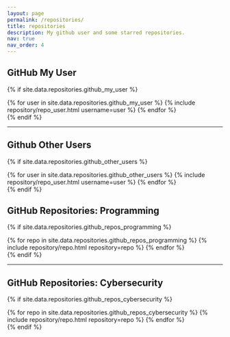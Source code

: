 ```yaml
---
layout: page
permalink: /repositories/
title: repositories
description: My github user and some starred repositories.
nav: true
nav_order: 4
---
```


## GitHub My User

{% if site.data.repositories.github_my_user %}
<div class="repositories d-flex flex-wrap flex-md-row flex-column justify-content-between align-items-center">
  {% for user in site.data.repositories.github_my_user %}
    {% include repository/repo_user.html username=user %}
  {% endfor %}
</div>
{% endif %}

---

## Github Other Users

{% if site.data.repositories.github_other_users %}
<div class="repositories d-flex flex-wrap flex-md-row flex-column justify-content-between align-items-center">
  {% for user in site.data.repositories.github_other_users %}
    {% include repository/repo_user.html username=user %}
  {% endfor %}
</div>
{% endif %}

## GitHub Repositories: Programming

{% if site.data.repositories.github_repos_programming %}
<div class="repositories d-flex flex-wrap flex-md-row flex-column justify-content-between align-items-center">
  {% for repo in site.data.repositories.github_repos_programming %}
    {% include repository/repo.html repository=repo %}
  {% endfor %}
</div>
{% endif %}

---

## GitHub Repositories: Cybersecurity

{% if site.data.repositories.github_repos_cybersecurity %}
<div class="repositories d-flex flex-wrap flex-md-row flex-column justify-content-between align-items-center">
  {% for repo in site.data.repositories.github_repos_cybersecurity %}
    {% include repository/repo.html repository=repo %}
  {% endfor %}
</div>
{% endif %}
